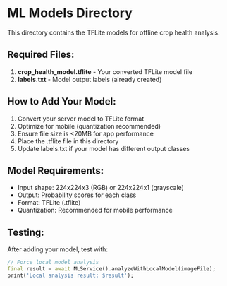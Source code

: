 # ML Models Directory

This directory contains the TFLite models for offline crop health analysis.

## Required Files:

1. **crop_health_model.tflite** - Your converted TFLite model file
2. **labels.txt** - Model output labels (already created)

## How to Add Your Model:

1. Convert your server model to TFLite format
2. Optimize for mobile (quantization recommended)
3. Ensure file size is <20MB for app performance
4. Place the .tflite file in this directory
5. Update labels.txt if your model has different output classes

## Model Requirements:

- Input shape: 224x224x3 (RGB) or 224x224x1 (grayscale)
- Output: Probability scores for each class
- Format: TFLite (.tflite)
- Quantization: Recommended for mobile performance

## Testing:

After adding your model, test with:
```dart
// Force local model analysis
final result = await MLService().analyzeWithLocalModel(imageFile);
print('Local analysis result: $result');
```
